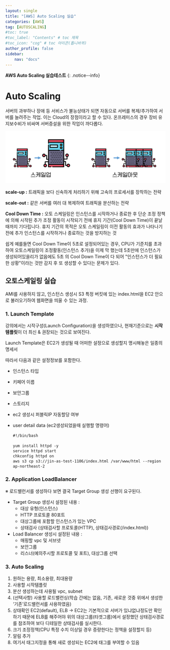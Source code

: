 ```yaml
---
layout: single
title: "[AWS] Auto Scaling 실습"
categories: [AWS]
tag: [AUTOSCALING]
#toc: true
#toc_label: "Contents" # toc 제목
#toc_icon: "cog" # toc 아이콘(톱니바퀴)
author_profile: false
sidebar:
    nav: "docs"
---
```




**AWS Auto Scaling 실습테스트** 
{: .notice--info}



# Auto Scaling

서버의 과부하나 장애 등 서비스가 불능상태가 되면 자동으로 서버를 복제/추가하여 서버를 늘려주는 작업. 이는 Cloud의 장점이라고 할 수 있다. 온프레미스의 경우 장비 유지보수비가 비싸며 서버증설을 위한 작업이 까다롭다.



![aws-autoscaling](../../images/2022-11-08-AWS-AutoScaling/aws-autoscaling.png)

**scale-up :**
트래픽을 보다 신속하게 처리하기 위해 고속의 프로세서를 장착하는 전략

**scale-out :**
같은 서버를 여러 대 복제하여 트래픽을 분산하는 전략



**Cool Down Time :** 오토 스케일링은 인스턴스를 시작하거나 종료한 후 단순 조정 정책에 의해 시작된 추가 조정 활동이 시작되기 전에 휴지 기간(Cool Down Time)이 끝날 때까지 기다립니다. 휴지 기간의 목적은 오토 스케일링이 이전 활동의 효과가 나타나기 전에 추가 인스턴스를 시작하거나 종료하는 것을 방지하는 것

쉽게 예를들면 Cool Down Time이 5초로 설정되어있는 경우, CPU가 기준치를 초과하여 오토스케일링이 조정활동(인스턴스 추가)을 이제 막 했는데  5초만에 인스턴스가 생성되어있을리가 없음에도 5초 의 Cool Down Time이 다 되어 "인스턴스가 더 필요한 상황"이라는 것만 감지 후 또 생성할 수 있다는 문제가 있다.



## 오토스케일링 실습

AMI를 사용하지 않고, 인스턴스 생성시 S3 특정 버킷에 있는 index.html을 EC2 안으로 불러오기하여 웹화면을 띄울 수 있는 과정.

### 1. Launch Template

강의에서는 시작구성(Launch Configuration)을 생성하였으나, 현재기준으로는 **시작템플릿**이 더 최신 & 권장되는 것으로 보여진다.

Launch Template은 EC2가 생성될 때 어떠한 설정으로 생성할지 명시해놓은 일종의 명세서

따라서 다음과 같은 설정정보를 포함한다.

- 인스턴스 타입

- 키페어 이름

- 보안그룹

- 스토리지

- ec2 생성시 퍼블릭IP 자동할당 여부

- user detail data (ec2생성되었을때 실행할 명령어)
  ```shell
  #!/bin/bash
  
  yum install httpd -y
  service httpd start
  chkconfig httpd on
  aws s3 cp s3://jin-as-test-1106/index.html /var/www/html --region ap-northeast-2
  ```



### 2. Application LoadBalancer

※ 로드밸런서를 생성하다 보면 결국 Target Group 생성 선행이 요구된다.

- Target Group 생성시 설정된 내용 : 
  - 대상 유형(인스턴스)
  - HTTP 프로토콜 80포트
  - 대상그룹에 포함할 인스턴스가 있는 VPC
  - 상태검사 (상태검사할 프로토콜(HTTP), 상태검사경로(/index.html))
- Load Balancer 생성시 설정된 내용 :
  - 매핑할 vpc 및 서브넷
  - 보안그룹
  - 리스너(예의주시할 프로토콜 및 포트), 대상그룹 선택



### 3. Auto Scaling

1. 원하는 용량, 최소용량, 최대용량
2. 사용할 시작템플릿
3. 분산 생성하는데 사용될 vpc, subnet
4. (선택사항) 사용할 로드밸런싱(학습 간에는 없음, 기존, 새로운 것중 위에서 생성한 ‘기존’로드밸런서를 사용하였음)
5. 상태확인 EC2(default), ELB → EC2는 기본적으로 서버가 있냐없냐정도만 확인하기 때문에 ELB를 해주어야 위의 대상그룹(타겟그룹)에서 설정했던 상태검사경로를 참조하여 보다 디테일한 상태검사를 실시한다.
6. 크기 조정정책(CPU 특정 수치 이상일 경우 증량한다는 정책을 설정할지 등)
7. 알림 추가
8. 여기서 태그지정을 통해 새로 생성되는 EC2에 태그를 부여할 수 있음